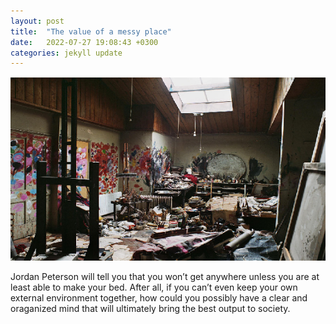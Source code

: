 ```yaml
---
layout: post
title:  "The value of a messy place"
date:   2022-07-27 19:08:43 +0300
categories: jekyll update
---
```


![room](/images/messyroom.jpg)


Jordan Peterson will tell you that you won’t get anywhere unless you are at least able to make your bed. After all, if you can’t even keep your own external environment together, how could you possibly have a clear and oraganized mind that will ultimately bring the best output to society. 
